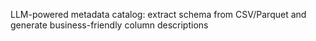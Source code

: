 LLM-powered metadata catalog: extract schema from CSV/Parquet and generate business-friendly column descriptions
